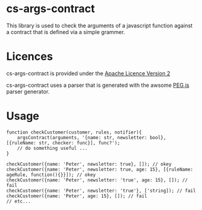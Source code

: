 cs-args-contract
================

This library is used to check the arguments of a javascript function against a contract that is defined via a simple grammer.

# Licences #
cs-args-contract is provided under the [Apache Licence Version 2](https://github.com/okrammer/cs-args/contract/blob/master/LICENSE.txt)

cs-args-contract uses a parser that is generated with the awsome [PEG.js](http://pegjs.majda.cz/) parser generator.

# Usage #

    function checkCustomer(customer, rules, notifier){
        argsContract(arguments, '{name: str, newsletter: bool}, [{ruleName: str, checker: func}], func?');
        // do something useful ...
    }

    checkCustomer({name: 'Peter', newsletter: true}, []); // okey
    checkCustomer({name: 'Peter', newsletter: true, age: 15}, [{ruleName: ageRule, function(){}}]); // okey
    checkCustomer({name: 'Peter', newsletter: 'true', age: 15}, []); // fail
    checkCustomer({name: 'Peter', newsletter: 'true'}, ['string]); // fail
    checkCustomer({name: 'Peter', age: 15}, []); // fail
    // etc...